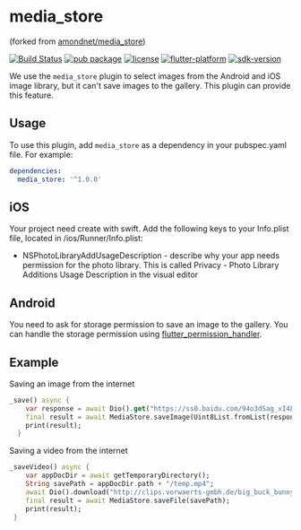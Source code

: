 # media_store
\(forked from  [amondnet/media_store](https://github.com/amondnet/media_store)\)

[![Build Status](https://travis-ci.org/amondnet-z/media_store.svg?branch=master)](https://travis-ci.org/amondnet/media_store#)
[![pub package](https://badgen.net/pub/v/media_store)](https://pub.dartlang.org/packages/media_store)
[![license](https://badgen.net/github/license/amondnet/media_store)](https://github.com/amondnet/media_store/blob/master/LICENSE)
[![flutter-platform](https://badgen.net/pub/flutter-platform/media_store)](https://pub.dartlang.org/packages/media_store)
[![sdk-version](https://badgen.net/pub/sdk-version/media_store)](https://pub.dartlang.org/packages/media_store)


We use the `media_store` plugin to select images from the Android and iOS image library, but it can't save images to the gallery. This plugin can provide this feature.

## Usage

To use this plugin, add `media_store` as a dependency in your pubspec.yaml file. For example:
```yaml
dependencies:
  media_store: '^1.0.0'
```

## iOS
Your project need create with swift.
Add the following keys to your Info.plist file, located in <project root>/ios/Runner/Info.plist:
 * NSPhotoLibraryAddUsageDescription - describe why your app needs permission for the photo library. This is called Privacy - Photo Library Additions Usage Description in the visual editor
 
 ##  Android
 You need to ask for storage permission to save an image to the gallery. You can handle the storage permission using [flutter_permission_handler](https://github.com/BaseflowIT/flutter-permission-handler).

## Example
Saving an image from the internet
``` dart
_save() async {
    var response = await Dio().get("https://ss0.baidu.com/94o3dSag_xI4khGko9WTAnF6hhy/image/h%3D300/sign=a62e824376d98d1069d40a31113eb807/838ba61ea8d3fd1fc9c7b6853a4e251f94ca5f46.jpg", options: Options(responseType: ResponseType.bytes));
    final result = await MediaStore.saveImage(Uint8List.fromList(response.data));
    print(result);
  }
```

Saving a video from the internet
``` dart
_saveVideo() async {
    var appDocDir = await getTemporaryDirectory();
    String savePath = appDocDir.path + "/temp.mp4";
    await Dio().download("http://clips.vorwaerts-gmbh.de/big_buck_bunny.mp4", savePath);
    final result = await MediaStore.saveFile(savePath);
    print(result);
 }
```

